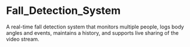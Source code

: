 # Fall_Detection_System
A real-time fall detection system that monitors multiple people, logs body angles and events, maintains a history, and supports live sharing of the video stream.
